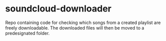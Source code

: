 # soundcloud-downloader

Repo containing code for checking which songs from a created playlist are freely downloadable. The downloaded files will then be moved to a predesignated folder.
